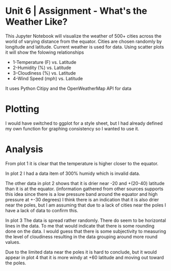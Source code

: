 # Unit 6 | Assignment - What's the Weather Like?

This Jupyter Notebook will visualize the weather of 500+ cities across the world of varying distance from the equator. Cities are chosen randomly by longitude and latitude. Current weather is used for data. Using scatter plots it will show the folowing relationships
* 1-Temperature (F) vs. Latitude
* 2-Humidity (%) vs. Latitude
* 3-Cloudiness (%) vs. Latitude
* 4-Wind Speed (mph) vs. Latitude

It uses Python Citipy and the OpenWeatherMap API for data
# Plotting
I would have switched to ggplot for a style sheet, but I had already defined my own function for graphing consistency so I wanted to use it. 

# Analysis

From plot 1 it is clear that the temperature is higher closer to the equator. 

In plot 2 I had a data item of 300% humidy which is invalid data. 

The other data in plot 2 shows that it is drier near -20 and +(20-40) latitude than it is at the equator. (information gathered from other sources supports this idea since there is a low pressure band around the equator and high pressure at +-30 degrees) I think there is an indication that it is also drier near the poles, but I am assuming that due to a lack of cities near the poles I have a lack of data to confirm this.

In plot 3 The data is spread rather randomly. There do seem to be horizontal lines in the data. To me that would indicate that there is some rounding done on the data. I would guess that there is some subjectivity to measuring the level of cloudiness resulting in the data grouping around more round values.

Due to the limited data near the poles it is hard to conclude, but it would appear in plot 4 that it is more windy at +60 latitude and moving out toward the poles.